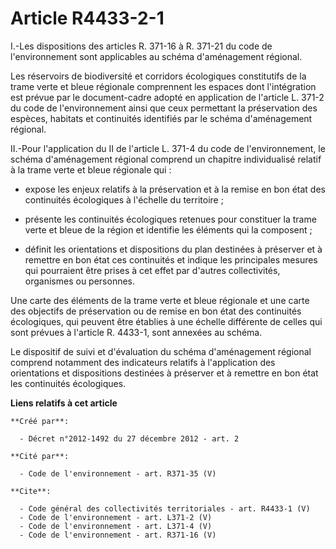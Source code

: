 # Article R4433-2-1

I.-Les dispositions des articles R. 371-16 à R. 371-21 du code de l'environnement sont applicables au schéma d'aménagement
régional. 

Les réservoirs de biodiversité et corridors écologiques constitutifs de la trame verte et bleue régionale comprennent les
espaces dont l'intégration est prévue par le document-cadre adopté en application de l'article L. 371-2 du code de
l'environnement ainsi que ceux permettant la préservation des espèces, habitats et continuités identifiés par le schéma
d'aménagement régional. 

II.-Pour l'application du II de l'article L. 371-4 du code de l'environnement, le schéma d'aménagement régional comprend un
chapitre individualisé relatif à la trame verte et bleue régionale qui :

- expose les enjeux relatifs à la préservation et à la remise en bon état des continuités écologiques à l'échelle du
territoire ;

- présente les continuités écologiques retenues pour constituer la trame verte et bleue de la région et identifie les
éléments qui la composent ;

- définit les orientations et dispositions du plan destinées à préserver et à remettre en bon état ces continuités et indique
les principales mesures qui pourraient être prises à cet effet par d'autres collectivités, organismes ou personnes. 

Une carte des éléments de la trame verte et bleue régionale et une carte des objectifs de préservation ou de remise en bon
état des continuités écologiques, qui peuvent être établies à une échelle différente de celles qui sont prévues à l'article
R. 4433-1, sont annexées au schéma. 

Le dispositif de suivi et d'évaluation du schéma d'aménagement régional comprend notamment des indicateurs relatifs à
l'application des orientations et dispositions destinées à préserver et à remettre en bon état les continuités écologiques.

**Liens relatifs à cet article**

	**Créé par**:

	  - Décret n°2012-1492 du 27 décembre 2012 - art. 2

	**Cité par**:

	  - Code de l'environnement - art. R371-35 (V)

	**Cite**:

	  - Code général des collectivités territoriales - art. R4433-1 (V)
	  - Code de l'environnement - art. L371-2 (V)
	  - Code de l'environnement - art. L371-4 (V)
	  - Code de l'environnement - art. R371-16 (V)
